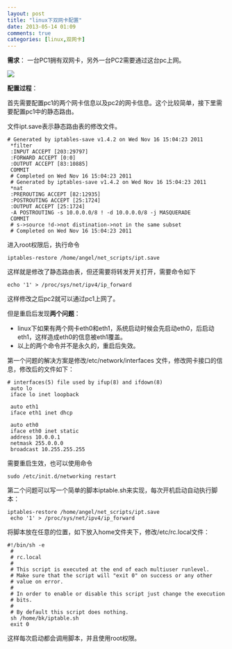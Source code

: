 ```yaml
---
layout: post
title: "linux下双网卡配置"
date: 2013-05-14 01:09
comments: true
categories: [linux,双网卡]
---
```


**需求**： 一台PC1拥有双网卡，另外一台PC2需要通过这台pc上网。

![](http://images.cnblogs.com/cnblogs_com/billowkiller/447098/r_ac345982b2b7d0a207325429cbef76094a369a8e.jpg)

**配置过程**：

首先需要配置pc1的两个网卡信息以及pc2的网卡信息。这个比较简单，接下里需要配置pc1中的静态路由。

文件ipt.save表示静态路由表的修改文件。

    # Generated by iptables-save v1.4.2 on Wed Nov 16 15:04:23 2011
     *filter
     :INPUT ACCEPT [203:29797]
     :FORWARD ACCEPT [0:0]
     :OUTPUT ACCEPT [83:10885]
     COMMIT
     # Completed on Wed Nov 16 15:04:23 2011
     # Generated by iptables-save v1.4.2 on Wed Nov 16 15:04:23 2011
     *nat
     :PREROUTING ACCEPT [82:12935]
     :POSTROUTING ACCEPT [25:1724]
     :OUTPUT ACCEPT [25:1724]
     -A POSTROUTING -s 10.0.0.0/8 ! -d 10.0.0.0/8 -j MASQUERADE 
     COMMIT
     # s->source !d->not distination->not in the same subset
     # Completed on Wed Nov 16 15:04:23 2011

进入root权限后，执行命令

    iptables-restore /home/angel/net_scripts/ipt.save

这样就是修改了静态路由表，但还需要将转发开关打开，需要命令如下

    echo '1' > /proc/sys/net/ipv4/ip_forward

这样修改之后pc2就可以通过pc1上网了。
<!--more-->
但是重启后发现**两个问题**：

-   linux下如果有两个网卡eth0和eth1，系统启动时候会先启动eth0，后启动eth1，这样造成eth0的信息被eth1覆盖。
-   以上的两个命令并不是永久的，重启后失效。

第一个问题的解决方案是修改/etc/network/interfaces
文件，修改网卡接口的信息，修改后的文件如下：

    # interfaces(5) file used by ifup(8) and ifdown(8)
     auto lo
     iface lo inet loopback
     
     auto eth1
     iface eth1 inet dhcp
     
     auto eth0
     iface eth0 inet static
     address 10.0.0.1
     netmask 255.0.0.0
     broadcast 10.255.255.255

需要重启生效，也可以使用命令

    sudo /etc/init.d/networking restart

第二个问题可以写一个简单的脚本iptable.sh来实现，每次开机启动自动执行脚本：

    iptables-restore /home/angel/net_scripts/ipt.save
     echo '1' > /proc/sys/net/ipv4/ip_forward

将脚本放在任意的位置，如下放入home文件夹下，修改/etc/rc.local文件：

    #!/bin/sh -e
     #
     # rc.local
     #
     # This script is executed at the end of each multiuser runlevel.
     # Make sure that the script will "exit 0" on success or any other
     # value on error.
     #
     # In order to enable or disable this script just change the execution
     # bits.
     #
     # By default this script does nothing.
     sh /home/bk/iptable.sh
     exit 0

这样每次启动都会调用脚本，并且使用root权限。
